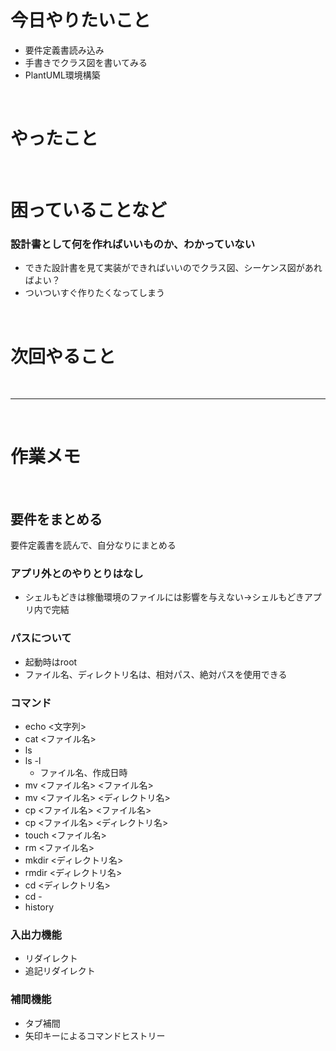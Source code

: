 # 今日やりたいこと
- 要件定義書読み込み
- 手書きでクラス図を書いてみる
- PlantUML環境構築

<br>

# やったこと

<br>

# 困っていることなど
### 設計書として何を作ればいいものか、わかっていない
- できた設計書を見て実装ができればいいのでクラス図、シーケンス図があればよい？
- ついついすぐ作りたくなってしまう

<br>

# 次回やること

<br>

***

<br>

# 作業メモ

<br>

## 要件をまとめる
要件定義書を読んで、自分なりにまとめる

### アプリ外とのやりとりはなし
- シェルもどきは稼働環境のファイルには影響を与えない→シェルもどきアプリ内で完結

### パスについて
- 起動時はroot
- ファイル名、ディレクトリ名は、相対パス、絶対パスを使用できる

### コマンド
- echo <文字列>
- cat <ファイル名>
- ls
- ls -l
    - ファイル名、作成日時
- mv <ファイル名> <ファイル名>
- mv <ファイル名> <ディレクトリ名>
- cp <ファイル名> <ファイル名>
- cp <ファイル名> <ディレクトリ名>
- touch <ファイル名>
- rm <ファイル名>
- mkdir <ディレクトリ名>
- rmdir <ディレクトリ名>
- cd <ディレクトリ名>
- cd -
- history

### 入出力機能
- リダイレクト
- 追記リダイレクト

### 補間機能
- タブ補間
- 矢印キーによるコマンドヒストリー


